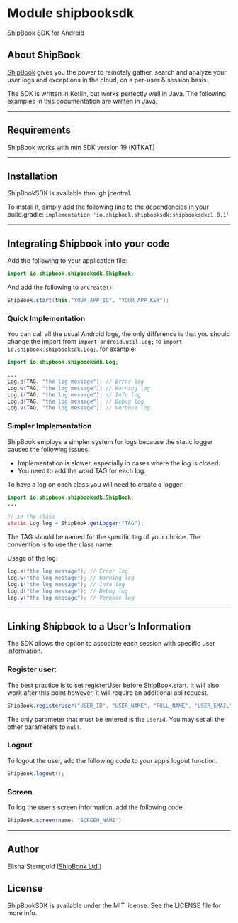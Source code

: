 # Module shipbooksdk
ShipBook SDK for Android

## About ShipBook

[ShipBook](https://www.shipbook.io) gives you the power to remotely gather, search and analyze your user logs and exceptions in the cloud, on a per-user & session basis.

The SDK is written in Kotlin, but works perfectly well in Java. The following examples in this documentation are written in Java.

---
## Requirements
ShipBook works with min SDK version 19 (KITKAT)

---
## Installation

ShipBookSDK is available through jcentral.

To install it, simply add the following line to the dependencies in your build.gradle: `implementation 'io.shipbook.shipbooksdk:shipbooksdk:1.0.1'`

---
## Integrating Shipbook into your code
Add the following to your application file:

```java
import io.shipbook.shipbooksdk.ShipBook;
```

And add the following to `onCreate()`:

```java
ShipBook.start(this,"YOUR_APP_ID", "YOUR_APP_KEY");
```

### Quick Implementation
You can call all the usual Android logs, the only difference is that you should change the import from `import android.util.Log;` to `import io.shipbook.shipbooksdk.Log;`.
for example:
```java
import io.shipbook.shipbooksdk.Log;

...
Log.e(TAG, "the log message"); // Error log
Log.w(TAG, "the log message"); // Warning log
Log.i(TAG, "the log message"); // Info log
Log.d(TAG, "the log message"); // Debug log
Log.v(TAG, "the log message"); // Verbose log
```

### Simpler Implementation
ShipBook employs a simpler system for logs because the static logger causes the following issues:

* Implementation is slower, especially in cases where the log is closed.
* You need to add the word TAG for each log.

To have a log on each class you will need to create a logger:
```java
import io.shipbook.shipbooksdk.ShipBook;
...

// in the class
static Log log = ShipBook.getLogger("TAG");
```
The TAG should be named for the specific tag of your choice. The convention is to use the class name.

Usage of the log:
```java
log.e("the log message"); // Error log
log.w("the log message"); // Warning log
log.i("the log message"); // Info log
log.d("the log message"); // Debug log
log.v("the log message"); // Verbose log
```

---

## Linking Shipbook to a User’s Information
The SDK allows the option to associate each session with specific user information.

### Register user:
The best practice is to set registerUser before ShipBook.start. It will also work after this point however, it will require an additional api request.

```java
ShipBook.registerUser("USER_ID", "USER_NAME", "FULL_NAME", "USER_EMAIL", "USER_PHONE_NUMBER", "additional info");
```
The only parameter that must be entered is the `userId`. You may set all the other parameters to `null`.


### Logout
To logout the user, add the following code to your app’s logout function.
```java
ShipBook.logout();
```

### Screen

To log the user’s screen information, add the following code
```java
ShipBook.screen(name: "SCREEN_NAME")
```



---


## Author

Elisha Sterngold ([ShipBook Ltd.](https://www.shipbook.io))

## License

ShipBookSDK is available under the MIT license. See the LICENSE file for more info.

